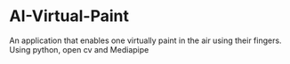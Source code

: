 # AI-Virtual-Paint
An application that enables one virtually paint in the air using their fingers. Using python, open cv and Mediapipe
